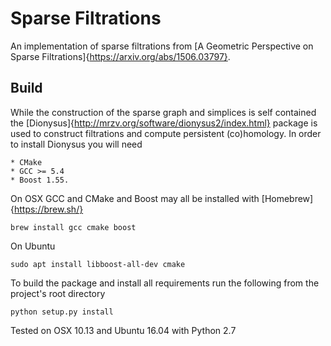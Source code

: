 # Sparse Filtrations

An implementation of sparse filtrations from [A Geometric Perspective on Sparse Filtrations]{https://arxiv.org/abs/1506.03797}.

## Build

While the construction of the sparse graph and simplices is self contained the [Dionysus]{http://mrzv.org/software/dionysus2/index.html} package is used to construct filtrations and compute persistent (co)homology.
In order to install Dionysus you will need

    * CMake
    * GCC >= 5.4
    * Boost 1.55.

On OSX GCC and CMake and Boost may all be installed with [Homebrew]{https://brew.sh/}

    brew install gcc cmake boost

On Ubuntu

    sudo apt install libboost-all-dev cmake

To build the package and install all requirements run the following from the project's root directory

    python setup.py install

Tested on OSX 10.13 and Ubuntu 16.04 with Python 2.7
